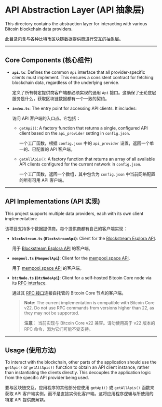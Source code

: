 # API Abstraction Layer (API 抽象层)

This directory contains the abstraction layer for interacting with various Bitcoin blockchain data providers.

此目录包含与各种比特币区块链数据提供商进行交互的抽象层。

---

## Core Components (核心组件)

-   **`api.ts`**: Defines the common `Api` interface that all provider-specific clients must implement. This ensures a consistent contract for fetching blockchain data, regardless of the underlying service.
    
    定义了所有特定提供商客户端都必须实现的通用 `Api` 接口。这确保了无论底层服务是什么，获取区块链数据都有一个一致的契约。

-   **`index.ts`**: The entry point for accessing API clients. It includes:
    
    访问 API 客户端的入口点。它包括：
    
    -   `getApi()`: A factory function that returns a single, configured API client based on the `api_provider` setting in `config.json`.
        
        一个工厂函数，根据 `config.json` 中的 `api_provider` 设置，返回一个单一的、已配置的 API 客户端。
        
    -   `getAllApis()`: A factory function that returns an array of all available API clients configured for the current network in `config.json`.
        
        一个工厂函数，返回一个数组，其中包含为 `config.json` 中当前网络配置的所有可用 API 客户端。

---

## API Implementations (API 实现)

This project supports multiple data providers, each with its own client implementation:

该项目支持多个数据提供商，每个提供商都有自己的客户端实现：

-   **`blockstream.ts` (`BlockstreamApi`)**: Client for the [Blockstream Esplora API](https://github.com/Blockstream/esplora/blob/master/API.md).
    
    用于 [Blockstream Esplora API](https://github.com/Blockstream/esplora/blob/master/API.md) 的客户端。
    
-   **`mempool.ts` (`MempoolApi`)**: Client for the [mempool.space API](https://mempool.space/docs/api).
    
    用于 [mempool.space API](https://mempool.space/docs/api) 的客户端。
    
-   **`btcNode.ts` (`BtcNodeApi`)**: Client for a self-hosted Bitcoin Core node via its [RPC interface](https://developer.bitcoin.org/reference/rpc/).
    
    通过其 [RPC 接口](https://developer.bitcoin.org/reference/rpc/)连接自托管的 Bitcoin Core 节点的客户端。
    
    > **Note:** The current implementation is compatible with Bitcoin Core v22. Do not use RPC commands from versions higher than 22, as they may not be supported.
    > 
    > **注意：** 当前实现与 Bitcoin Core v22 兼容。请勿使用高于 v22 版本的 RPC 命令，因为它们可能不受支持。

---

## Usage (使用方法)

To interact with the blockchain, other parts of the application should use the `getApi()` or `getAllApis()` function to obtain an API client instance, rather than instantiating the clients directly. This decouples the application logic from the specific API provider being used.

要与区块链交互，应用程序的其他部分应使用 `getApi()` 或 `getAllApis()` 函数来获取 API 客户端实例，而不是直接实例化客户端。这将应用程序逻辑与所使用的特定 API 提供商解耦。
